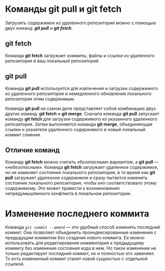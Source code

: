# Команды git pull и git fetch
Загрузить содержимое из удаленного репозитория можно с помощью двух команд: ***git pull*** и ***git fetch***.
## git fetch
Команда __git fetch__ загружает коммиты, файлы и ссылки из удаленного репозитория в ваш локальный репозиторий.
## git pull
Команда __git pull__ используется для извлечения и загрузки содержимого 
из удаленного репозитория и немедленного обновления локального репозитория этим содержимым.

Команда __git pull__ на самом деле представляет собой комбинацию двух других команд: __git fetch__ и __git merge__.
Сначала команда __git pull__ запускает команду __git fetch__ для загрузки содержимого из указанного удаленного репозитория.
Затем выполняется команда __git merge__, объединяющая ссылки и указатели удаленного содержимого в новый локальный коммит слияния.

## Отличие команд
Команду __git fetch__ можно считать _«безопасным»_ вариантом, а __git pull__ — _«небезопасным»_. Команда __git fetch__ загружает удаленное содержимое,
но не изменяет состояние локального репозитория, в то время как __git pull__ загружает удаленное содержимое и сразу пытается изменить 
состояние локального репозитория, чтобы оно соответствовало этому содержимому.
Это может привести к возникновению непредумышленного конфликта в локальном репозитории.

# Изменение последнего коммита
Команда `git commit --amend` — это удобный способ изменить последний коммит. Она позволяет объединить проиндексированные изменения с предыдущим коммитом без создания нового коммита. Ее можно использовать для редактирования комментария к предыдущему коммиту без изменения состояния кода в нем. Но такое изменение не только редактирует последний коммит, но и полностью его заменяет. То есть измененный коммит станет новой сущностью с отдельной ссылкой.
